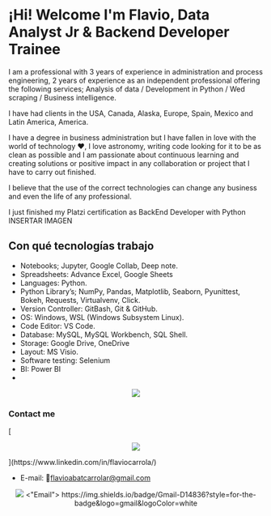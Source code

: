 # ¡Hi! Welcome I'm Flavio, Data Analyst Jr & Backend Developer Trainee

I am a professional with 3 years of experience in administration and process engineering, 2 years of experience as an independent professional offering the following services;  Analysis of data / Development in Python / Wed scraping / Business intelligence.

I have had clients in the USA, Canada, Alaska, Europe, Spain, Mexico and Latin America, America.

I have a degree in business administration but I have fallen in love with the world of technology ❤, I love astronomy, writing code looking for it to be as clean as possible and I am passionate about continuous learning and creating solutions or positive impact in any collaboration or project that I have to carry out finished.

I believe that the use of the correct technologies can change any business and even the life of any professional.

I just finished my Platzi certification as BackEnd Developer with Python INSERTAR IMAGEN


## Con qué tecnologías trabajo 
* Notebooks; Jupyter, Google Collab, Deep note.
*  Spreadsheets: Advance Excel, Google Sheets
* Languages: Python.
* Python Library’s; NumPy, Pandas, Matplotlib, Seaborn, Pyunittest, Bokeh, Requests, Virtualvenv, Click.
* Version Controller: GitBash, Git & GitHub.
* OS: Windows, WSL (Windows Subsystem Linux).
* Code Editor: VS Code.
* Database: MySQL, MySQL Workbench, SQL Shell.
* Storage: Google Drive, OneDrive
* Layout: MS Visio.
* Software testing: Selenium
* BI: Power BI
* 
<div align="center">
    <img src="https://img.shields.io/badge/Java-ED8B00?style=for-the-badge&logo=java&logoColor=white" />
</div>


### Contact me 

[<div align="center">
    <img src="https://img.shields.io/badge/LinkedIn-0077B5?style=for-the-badge&logo=linkedin&logoColor=white" />
</div>](https://www.linkedin.com/in/flaviocarrola/)

- E-mail:    📧flavioabatcarrolar@gmail.com

<div align="center">
    <img src="https://img.shields.io/badge/LinkedIn-0077B5?style=for-the-badge&logo=linkedin&logoColor=white" />
    <"Email">
    https://img.shields.io/badge/Gmail-D14836?style=for-the-badge&logo=gmail&logoColor=white
</div>
